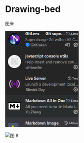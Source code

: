 # Drawing-bed
图床

![图 3](https://raw.githubusercontent.com/Muliminty/Drawing-bed/main/1678694451870.png)  


![图 6](https://raw.githubusercontent.com/%24%7Bmuliminty%7D/%24%7BDrawing-bed%7D@%24%7Bmain%7D/%24%7Bimage%7D)  
